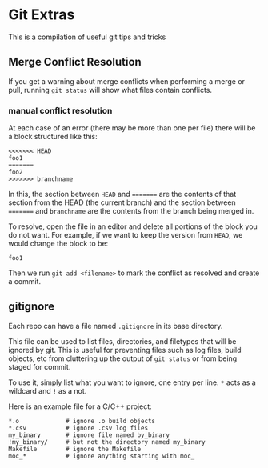 # Git Extras

This is a compilation of useful git tips and tricks

## Merge Conflict Resolution

If you get a warning about merge conflicts when performing a merge or pull, running `git status` will show
what files contain conflicts.

### manual conflict resolution

At each case of an error (there may be more than one per file) there will be a block structured like this:

```
<<<<<<< HEAD
foo1
=======
foo2
>>>>>>> branchname
```

In this, the section between `HEAD` and `=======` are the contents of that section from the HEAD (the current branch)
and the section between `=======` and `branchname` are the contents from the branch being merged in.

To resolve, open the file in an editor and delete all portions of the block you do not want. For example,
if we want to keep the version from `HEAD`, we would change the block to be:

```
foo1
```

Then we run `git add <filename>` to mark the conflict as resolved and create a commit.

## gitignore

Each repo can have a file named `.gitignore` in its base directory.

This file can be used to list files, directories, and filetypes that will be ignored by git.
This is useful for preventing files such as log files, build objects, etc from cluttering up the output of
`git status` or from being staged for commit.

To use it, simply list what you want to ignore, one entry per line. `*` acts as a wildcard and `!` as a not.

Here is an example file for a C/C++ project:

```
*.o				# ignore .o build objects
*.csv			# ignore .csv log files
my_binary		# ignore file named by_binary
!my_binary/		# but not the directory named my_binary
Makefile		# ignore the Makefile
moc_*			# ignore anything starting with moc_
```
